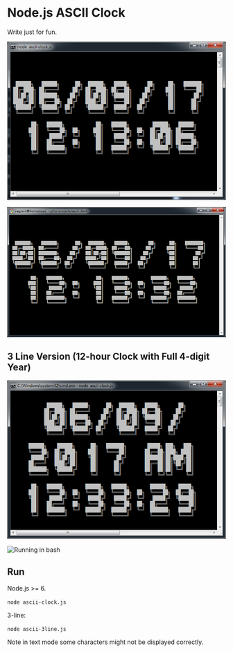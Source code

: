 Node.js ASCII Clock
=================================================

Write just for fun.

![Running in Windows CMD](cmd.png)

![Running in bash](bash.png)

## 3 Line Version (12-hour Clock with Full 4-digit Year)

![Running in Windows CMD](cmd-3line.png)

![Running in bash](bash-line.png)

## Run

Node.js >= 6.

`node ascii-clock.js`

3-line:

`node ascii-3line.js`

Note in text mode some characters might not be displayed correctly.
